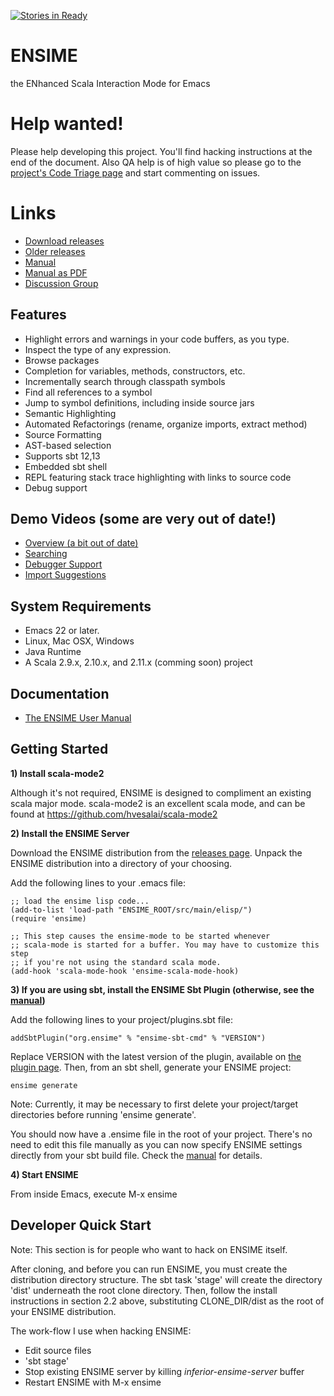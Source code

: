 [![Stories in Ready](https://badge.waffle.io/ensime/ensime-server.png?label=ready&title=Ready)](https://waffle.io/ensime/ensime-server)
# ENSIME
the ENhanced Scala Interaction Mode for Emacs

# Help wanted!

Please help developing this project. You'll find hacking instructions at the end of the document.
Also QA help is of high value so please go to the [project's Code Triage page](http://www.codetriage.com/ensime/ensime-src)
and start commenting on issues.

# Links
- [ Download releases ](https://www.dropbox.com/sh/ryd981hq08swyqr/V9o9rDvxkS/ENSIME%20Releases)
- [ Older releases ](https://github.com/ensime/ensime-src/downloads)
- [ Manual ](http://ensime.github.com/ensime-src/index.html)
- [ Manual as PDF ](http://ensime.github.com/ensime-src/manual.pdf)
- [ Discussion Group ](http://groups.google.com/group/ensime?hl=en)


## Features

- Highlight errors and warnings in your code buffers, as you type.
- Inspect the type of any expression.
- Browse packages
- Completion for variables, methods, constructors, etc.
- Incrementally search through classpath symbols
- Find all references to a symbol
- Jump to symbol definitions, including inside source jars
- Semantic Highlighting
- Automated Refactorings (rename, organize imports, extract method)
- Source Formatting
- AST-based selection
- Supports sbt 12,13
- Embedded sbt shell
- REPL featuring stack trace highlighting with links to source code
- Debug support


## Demo Videos (some are very out of date!)

- [Overview (a bit out of date)](http://www.youtube.com/watch?v=A2Lai8IjLoY)
- [Searching](http://www.youtube.com/watch?v=fcgnAJz98QE)
- [Debugger Support](http://www.youtube.com/watch?v=v7-G6vD42z8)
- [Import Suggestions](http://www.youtube.com/watch?v=Ynp8Df7-paw&hd=1)



## System Requirements

- Emacs 22 or later.
- Linux, Mac OSX, Windows
- Java Runtime
- A Scala 2.9.x, 2.10.x, and 2.11.x (comming soon) project


## Documentation

- [The ENSIME User Manual](http://ensime.github.com/ensime-src/index.html)


## Getting Started

__1) Install scala-mode2__

Although it's not required, ENSIME is designed to compliment an existing scala major mode. scala-mode2 is an excellent scala mode, and can be found at https://github.com/hvesalai/scala-mode2

__2) Install the ENSIME Server__

Download the ENSIME distribution from the [releases page](https://www.dropbox.com/sh/ryd981hq08swyqr/V9o9rDvxkS/ENSIME%20Releases). Unpack the ENSIME distribution into a directory of your choosing. 

Add the following lines to your .emacs file:

    ;; load the ensime lisp code...
    (add-to-list 'load-path "ENSIME_ROOT/src/main/elisp/")
    (require 'ensime)

    ;; This step causes the ensime-mode to be started whenever
    ;; scala-mode is started for a buffer. You may have to customize this step
    ;; if you're not using the standard scala mode.
    (add-hook 'scala-mode-hook 'ensime-scala-mode-hook)


__3) If you are using sbt, install the ENSIME Sbt Plugin (otherwise, see the [manual](http://ensime.github.com/ensime-src/index.html#tth_sEc3.1.2))__

Add the following lines to your project/plugins.sbt file:

    addSbtPlugin("org.ensime" % "ensime-sbt-cmd" % "VERSION")

Replace VERSION with the latest version of the plugin, available on [the plugin page](https://github.com/ensime/ensime-sbt-cmd).  Then, from an sbt shell, generate your ENSIME project:
    
    ensime generate

Note: Currently, it may be necessary to first delete your project/target directories before running 'ensime generate'.

You should now have a .ensime file in the root of your project. There's no need to edit this file manually as you can now specify ENSIME settings directly from your sbt build file. Check the [manual](http://ensime.github.com/ensime-src/index.html#tth_sEc3.1.1) for details.


__4) Start ENSIME__

From inside Emacs, execute M-x ensime


## Developer Quick Start
Note: This section is for people who want to hack on ENSIME itself.

After cloning, and before you can run ENSIME, you must create the distribution directory structure. The sbt task 'stage' will create the directory 'dist' underneath the root clone directory. Then, follow the install instructions in section 2.2 above, substituting CLONE_DIR/dist as the root of your ENSIME distribution.


The work-flow I use when hacking ENSIME:

- Edit source files
- 'sbt stage'
- Stop existing ENSIME server by killing *inferior-ensime-server* buffer
- Restart ENSIME with M-x ensime
